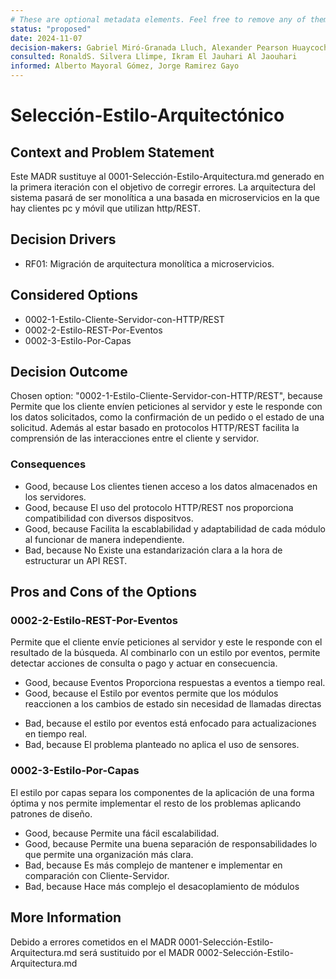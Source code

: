 ```yaml
---
# These are optional metadata elements. Feel free to remove any of them.
status: "proposed"
date: 2024-11-07
decision-makers: Gabriel Miró-Granada Lluch, Alexander Pearson Huaycochea
consulted: RonaldS. Silvera Llimpe, Ikram El Jauhari Al Jaouhari
informed: Alberto Mayoral Gómez, Jorge Ramirez Gayo
---
```


# Selección-Estilo-Arquitectónico

## Context and Problem Statement

Este MADR sustituye al 0001-Selección-Estilo-Arquitectura.md generado en la primera iteración con el objetivo de corregir errores.
La arquitectura del sistema pasará de ser monolítica a una basada en microservicios en la que hay clientes pc y móvil que utilizan http/REST.

<!-- This is an optional element. Feel free to remove. -->
## Decision Drivers

* RF01: Migración de arquitectura monolítica a microservicios.

## Considered Options

* 0002-1-Estilo-Cliente-Servidor-con-HTTP/REST
* 0002-2-Estilo-REST-Por-Eventos
* 0002-3-Estilo-Por-Capas

## Decision Outcome

Chosen option: "0002-1-Estilo-Cliente-Servidor-con-HTTP/REST", because Permite que los cliente envíen peticiones al servidor y este le responde con los datos solicitados, como la confirmación de un pedido o el estado de una solicitud. Además al estar basado en protocolos HTTP/REST facilita la comprensión de las interacciones entre el cliente y servidor.

<!-- This is an optional element. Feel free to remove. -->
### Consequences

* Good, because Los clientes tienen acceso a los datos almacenados en los servidores.
* Good, because El uso del protocolo HTTP/REST nos proporciona compatibilidad con diversos dispositvos.
* Good, because Facilita la escablabilidad y adaptabilidad de cada módulo al funcionar de manera independiente.
* Bad, because No Existe una estandarización clara a la hora de estructurar un API REST.

<!-- This is an optional element. Feel free to remove. -->

<!-- This is an optional element. Feel free to remove. -->
## Pros and Cons of the Options

### 0002-2-Estilo-REST-Por-Eventos

<!-- This is an optional element. Feel free to remove. -->
Permite que el cliente envíe peticiones al servidor y este le responde con el resultado de la búsqueda. Al combinarlo con un estilo por eventos, permite detectar acciones de consulta o pago y actuar en consecuencia.

* Good, because Eventos Proporciona respuestas a eventos a tiempo real.
* Good, because el Estilo por eventos permite que los módulos reaccionen a los cambios de estado sin necesidad de llamadas directas
<!-- use "neutral" if the given argument weights neither for good nor bad -->
* Bad, because el estilo por eventos está enfocado para actualizaciones en tiempo real.
* Bad, because El problema planteado no aplica el uso de sensores.

### 0002-3-Estilo-Por-Capas

El estilo por capas separa los componentes de la aplicación de una forma óptima y nos permite implementar el resto de los problemas aplicando patrones de diseño.

* Good, because Permite una fácil escalabilidad.
* Good, because Permite una buena separación de responsabilidades lo que permite una organización más clara.
* Bad, because Es más complejo de mantener e implementar en comparación con Cliente-Servidor.
* Bad, because Hace más complejo el desacoplamiento de módulos
<!-- This is an optional element. Feel free to remove. -->
## More Information

Debido a errores cometidos en el MADR 0001-Selección-Estilo-Arquitectura.md
será sustituido por el MADR 0002-Selección-Estilo-Arquitectura.md
